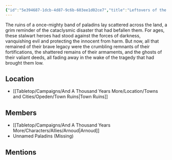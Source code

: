 ```yaml
---
{"id":"5e394687-1dcb-4d87-9c6b-603ee1d02ce7","title":"Leftovers of the Paladins","description":"The ruins of a once-mighty band of paladins lay scattered across the land, a grim reminder of the cataclysmic disaster that had befallen them.","publish":true,"date_created":"Thursday, March 2nd 2023, 6:30:20 pm","date_modified":"Friday, April 26th 2024, 11:23:02 pm","editing_lock":false,"live_preview":true,"cssclasses":["mado-heading"],"path":"Tabletop/Campaigns/And A Thousand Years More/Faction/Misc/Leftovers of the Paladins.md","permalink":"/tabletop/campaigns/and-a-thousand-years-more/faction/misc/leftovers-of-the-paladins/","PassFrontmatter":true}
---
```



The ruins of a once-mighty band of paladins lay scattered across the land, a grim reminder of the cataclysmic disaster that had befallen them. For ages, these stalwart heroes had stood against the forces of darkness, vanquishing evil and protecting the innocent from harm. But now, all that remained of their brave legacy were the crumbling remnants of their fortifications, the shattered remains of their armaments, and the ghosts of their valiant deeds, all fading away in the wake of the tragedy that had brought them low.

## Location

- [[Tabletop/Campaigns/And A Thousand Years More/Location/Towns and Cities/Opeden/Town Ruins\|Town Ruins]]

## Members

- [[Tabletop/Campaigns/And A Thousand Years More/Characters/Allies/Arnoud\|Arnoud]]
- Unnamed Paladins (Missing)

## Mentions


